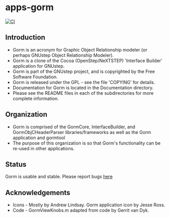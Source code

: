 # apps-gorm

[![CI](https://github.com/gnustep/apps-gorm/actions/workflows/main.yml/badge.svg)](https://github.com/gnustep/apps-gorm/actions/workflows/main.yml?query=branch%3Amaster)

## Introduction

* Gorm is an acronym for Graphic Object Relationship modeler (or perhaps GNUstep Object Relationship Modeler).
* Gorm is a clone of the Cocoa (OpenStep/NeXTSTEP) 'Interface Builder' application for GNUstep.
* Gorm is part of the GNUstep project, and is copyrighted by the Free Software Foundation.
* Gorm is released under the GPL - see the file 'COPYING' for details.
* Documentation for Gorm is located in the Documentation directory.
* Please see the README files in each of the subdirectories for more complete information.

## Organization

* Gorm is comprised of the GormCore, InterfaceBuilder, and GormObjCHeaderParser libraries/frameworks as well as the Gorm application and gormtool
* The purpose of this organization is so that Gorm's functionality can be re-used in other applications.

## Status

Gorm is usable and stable.  Please report bugs [here](https://github.com/gnustep/apps-gorm/issues)

## Acknowledgements

* Icons - Mostly by Andrew Lindsay.  Gorm application icon by Jesse Ross.
* Code - GormViewKnobs.m adapted from code by Gerrit van Dyk.
